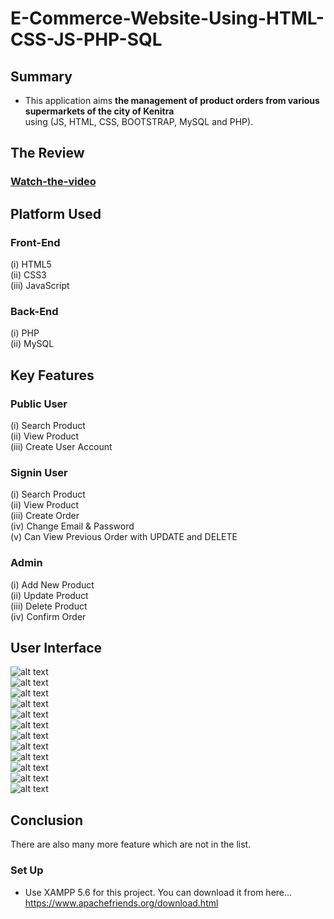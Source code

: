 # E-Commerce-Website-Using-HTML-CSS-JS-PHP-SQL

## Summary
- This application aims **the management of product orders from various supermarkets of the city of Kenitra** <br>
  using (JS, HTML, CSS, BOOTSTRAP, MySQL and PHP).
## The Review
### [Watch-the-video](https://www.youtube.com/watch?v=j8i1iIm4DCY ) 

## Platform Used
### Front-End
  (i) HTML5 <br>
  (ii) CSS3 <br>
  (iii) JavaScript <br>

### Back-End
  (i) PHP <br>
  (ii) MySQL <br>

## Key Features
### Public User
(i) Search Product <br>
(ii) View Product <br>
(iii) Create User Account <br>

### Signin User
(i) Search Product <br>
(ii) View Product <br>
(iii) Create Order <br>
(iv) Change Email & Password <br>
(v) Can View Previous Order with UPDATE and DELETE <br>

### Admin
(i) Add New Product <br>
(ii) Update Product <br>
(iii) Delete Product <br>
(iv) Confirm Order <br>

## User Interface

![alt text](https://github.com/Anas-Hilia/E-ComerceApp/blob/master/screenshots/pic1.PNG?raw=true) <br>
![alt text](https://github.com/Anas-Hilia/E-ComerceApp/blob/master/screenshots/pic2.PNG?raw=true) <br>
![alt text](https://github.com/Anas-Hilia/E-ComerceApp/blob/master/screenshots/pic3.PNG?raw=true) <br>
![alt text](https://github.com/Anas-Hilia/E-ComerceApp/blob/master/screenshots/pic4.PNG?raw=true) <br>
![alt text](https://github.com/Anas-Hilia/E-ComerceApp/blob/master/screenshots/pic5.PNG?raw=true) <br>
![alt text](https://github.com/Anas-Hilia/E-ComerceApp/blob/master/screenshots/pic6.PNG?raw=true) <br>
![alt text](https://github.com/Anas-Hilia/E-ComerceApp/blob/master/screenshots/pic7.PNG?raw=true) <br>
![alt text](https://github.com/Anas-Hilia/E-ComerceApp/blob/master/screenshots/pic8.PNG?raw=true) <br>
![alt text](https://github.com/Anas-Hilia/E-ComerceApp/blob/master/screenshots/pic9.PNG?raw=true) <br>
![alt text](https://github.com/Anas-Hilia/E-ComerceApp/blob/master/screenshots/pic10.PNG?raw=true) <br>
![alt text](https://github.com/Anas-Hilia/E-ComerceApp/blob/master/screenshots/pic11.PNG?raw=true) <br>
![alt text](https://github.com/Anas-Hilia/E-ComerceApp/blob/master/screenshots/pic12.PNG?raw=true) <br>

  



## Conclusion
There are also many more feature which are not in the list.

### Set Up
- Use XAMPP 5.6 for this project. You can download it from here... https://www.apachefriends.org/download.html

